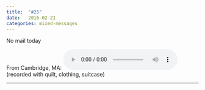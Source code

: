 ```yaml
---
title:  "#25"
date:   2016-02-21
categories: mixed-messages
---
```

No mail today

From Cambridge, MA:
<audio controls="controls">
	<a href="/assets/mm/2-21-16.mp3">2-21-16.mp3</a>
	<source src="/assets/mm/2-21-16.mp3" type="audio/wav">
</audio>
(recorded with quilt, clothing, suitcase)

***